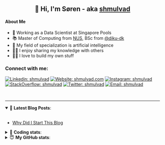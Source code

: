 <h2 align="center">
	👋 Hi, I'm Søren - aka <a href="https://shmulvad.com">shmulvad</a>
</h2>

#### About Me
- 🤖 Working as a Data Scientist at Singapore Pools
- 📚 Master of Computing from [NUS], BSc from [@diku-dk]
- 🧠 My field of specialization is artificial intelligence
- 👨‍🏫 I enjoy sharing my knowledge with others
- 👨‍💻 I love to build my own stuff

### Connect with me:

[![Linkedin: shmulvad](https://img.shields.io/badge/shmulvad-blue?style=flat&logo=Linkedin&logoColor=white)][linkedin]
[![Website: shmulvad.com](https://img.shields.io/badge/shmulvad.com-47CCCC?&style=flat&logo=Google-Chrome&logoColor=white)][website]
[![Instagram: shmulvad](https://img.shields.io/badge/-@shmulvad-purple?style=flat&logo=Instagram&logoColor=white)][instagram]
[![StackOverflow: shmulvad](https://img.shields.io/badge/shmulvad-FE7A16?style=flat&logo=stack-overflow&logoColor=white)][stackOverflow]
[![Twitter: shmulvad](https://img.shields.io/badge/@shmulvad-1ca0f1?style=flat&logo=twitter&logoColor=white)][twitter]
[![Email: shmulvad](https://img.shields.io/badge/shmulvad-D14836?style=flat&logo=gmail&logoColor=white)][mail]

<br />

---

<details open>
 <summary>📕 <b>Latest Blog Posts</b>: </summary>

<br>

<!-- BLOG-POST-LIST:START -->
- [Why Did I Start This Blog](https://shmulvad.com/blog/why-did-start-this-blog)
<!-- BLOG-POST-LIST:END -->

</details>

<!-- --- -->

<details>
 <summary>🤖 <b>Coding stats</b>: </summary>

<br>

NOTE: Doesn't track coding at work or work done in environments such as Jupyter Notebooks.

<!--START_SECTION:waka-->
![Code Time](http://img.shields.io/badge/Code%20Time-2%2C038%20hrs%202%20mins-blue)

**I'm a Night 🦉** 

```text
🌞 Morning                525 commits         ██░░░░░░░░░░░░░░░░░░░░░░░   08.84 % 
🌆 Daytime                1544 commits        ██████░░░░░░░░░░░░░░░░░░░   25.99 % 
🌃 Evening                2515 commits        ███████████░░░░░░░░░░░░░░   42.34 % 
🌙 Night                  1356 commits        ██████░░░░░░░░░░░░░░░░░░░   22.83 % 
```


📊 **This Week I Spent My Time On** 

```text
💬 Programming Languages: 
Python                   4 hrs 41 mins       ██████████████████░░░░░░░   72.32 % 
Other                    52 mins             ███░░░░░░░░░░░░░░░░░░░░░░   13.42 % 
HTML                     34 mins             ██░░░░░░░░░░░░░░░░░░░░░░░   08.90 % 
Markdown                 9 mins              █░░░░░░░░░░░░░░░░░░░░░░░░   02.39 % 
CSV                      7 mins              ░░░░░░░░░░░░░░░░░░░░░░░░░   01.93 % 

🔥 Editors: 
VS Code                  5 hrs 25 mins       █████████████████████░░░░   83.60 % 
Zsh                      52 mins             ███░░░░░░░░░░░░░░░░░░░░░░   13.42 % 
Sublime Text             11 mins             █░░░░░░░░░░░░░░░░░░░░░░░░   02.98 % 

🐱‍💻 Projects: 
overvaagning-admin       4 hrs 8 mins        ████████████████░░░░░░░░░   63.70 % 
econ_model_src           1 hr 55 mins        ███████░░░░░░░░░░░░░░░░░░   29.55 % 
econ_model_src2          11 mins             █░░░░░░░░░░░░░░░░░░░░░░░░   03.07 % 
Unknown Project          11 mins             █░░░░░░░░░░░░░░░░░░░░░░░░   02.98 % 
Terminal                 2 mins              ░░░░░░░░░░░░░░░░░░░░░░░░░   00.71 % 
```


 Last Updated on 27/07/2023 18:40:21 UTC
<!--END_SECTION:waka-->

</details>

<!-- --- -->

<details>
 <summary>😇 <b>My GitHub stats</b>: </summary>

<br>

<img align="left" alt="shmulvad's Github Stats" src="https://github-readme-stats.vercel.app/api?username=shmulvad&show_icons=true&hide_border=true" />

</details>



[website]: https://shmulvad.com
[twitter]: https://twitter.com/shmulvad
[linkedin]: https://linkedin.com/in/shmulvad
[instagram]: https://instagram.com/shmulvad
[stackOverflow]: https://stackoverflow.com/users/9248793/shmulvad
[mail]: mailto:shmulvad@gmail.com
[@diku-dk]: https://github.com/diku-dk
[github]: https://github.com/shmulvad
[NUS]: https://www.nus.edu.sg